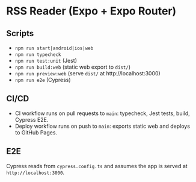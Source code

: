 # RSS Reader (Expo + Expo Router)

## Scripts

- `npm run start|android|ios|web`
- `npm run typecheck`
- `npm run test:unit` (Jest)
- `npm run build:web` (static web export to `dist/`)
- `npm run preview:web` (serve `dist/` at http://localhost:3000)
- `npm run e2e` (Cypress)

## CI/CD

- CI workflow runs on pull requests to `main`: typecheck, Jest tests, build, Cypress E2E.
- Deploy workflow runs on push to `main`: exports static web and deploys to GitHub Pages.

## E2E

Cypress reads from `cypress.config.ts` and assumes the app is served at `http://localhost:3000`.
